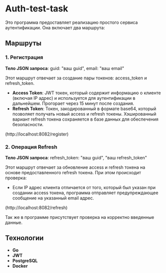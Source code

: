 # Auth-test-task

Это программа предоставляет реализацию простого сервиса аутентификации. Она включает два маршрута:

## Маршруты

### 1. Регистрация
**Тело JSON запроса**: guid: "ваш guid", email: "ваш email"

Этот маршрут отвечает за создание пары токенов: access_token и refresh_token. 
- **Access Token**: JWT токен, который содержит информацию о клиенте (включая IP адрес) и используется для аутентификации в дальнейшем. Прогорает через 15 минут после создания.
- **Refresh Token**: Токен, закодированный в формате base64, который позволяет получать новый access и refresh токены. Хэшированный вариант refresh токена сохраняется в базе данных для обеспечения безопасности.

(http://localhost:8082/register)
### 2. Операция Refresh
**Тело JSON запроса**: refresh_token: "ваш guid", "ваш refresh_token"

Этот маршрут отвечает за обновление access и refresh токена на основе предоставленного refresh токена. При этом происходит проверка:
- Если IP адрес клиента отличается от того, который был указан при создании access токена, программа отправляет предупреждающее сообщение на указанный email адрес.

(http://localhost:8082/refresh)

Так же в программе присутствует проверка на корректно введенные данные.
## Технологии

- **Go**
- **JWT**
- **PostgreSQL**
- **Docker**
